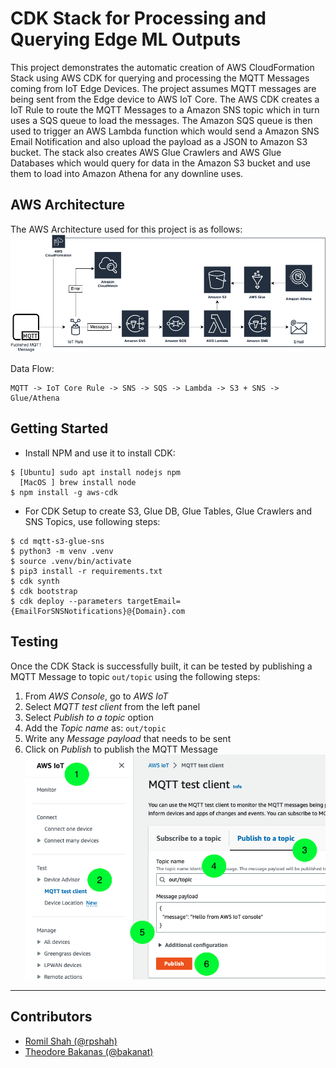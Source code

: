 # CDK Stack for Processing and Querying Edge ML Outputs
This project demonstrates the automatic creation of AWS CloudFormation Stack using AWS CDK for querying and processing the MQTT Messages coming from IoT Edge Devices. The project assumes MQTT messages are being sent from the Edge device to AWS IoT Core. The AWS CDK creates a IoT Rule to route the MQTT Messages to a Amazon SNS topic which in turn uses a SQS queue to load the messages. The Amazon SQS queue is then used to trigger an AWS Lambda function which would send a Amazon SNS Email Notification and also upload the payload as a JSON to Amazon S3 bucket. The stack also creates AWS Glue Crawlers and AWS Glue Databases which would query for data in the Amazon S3 bucket and use them to load into Amazon Athena for any downline uses. 

## AWS Architecture
The AWS Architecture used for this project is as follows:
![AWSArchitecture](assets/AWSArchitecture.png)

Data Flow:
```
MQTT -> IoT Core Rule -> SNS -> SQS -> Lambda -> S3 + SNS -> Glue/Athena
```

## Getting Started
- Install NPM and use it to install CDK:
```
$ [Ubuntu] sudo apt install nodejs npm
  [MacOS ] brew install node
$ npm install -g aws-cdk
```
- For CDK Setup to create S3, Glue DB, Glue Tables, Glue Crawlers and SNS Topics, use following steps:
```
$ cd mqtt-s3-glue-sns
$ python3 -m venv .venv
$ source .venv/bin/activate
$ pip3 install -r requirements.txt
$ cdk synth
$ cdk bootstrap
$ cdk deploy --parameters targetEmail={EmailForSNSNotifications}@{Domain}.com
```

## Testing
Once the CDK Stack is successfully built, it can be tested by publishing a MQTT Message to topic `out/topic` using the following steps:
1. From *AWS Console*, go to *AWS IoT*
2. Select *MQTT test client* from the left panel
3. Select *Publish to a topic* option
4. Add the *Topic name* as: `out/topic`
5. Write any *Message payload* that needs to be sent
6. Click on *Publish* to publish the MQTT Message
![MQTTMessageTest](assets/MQTTMessageTest.png)

---
## Contributors
- [Romil Shah (@rpshah)](rpshah@amazon.com)
- [Theodore Bakanas (@bakanat)](bakanat@amazon.com)
